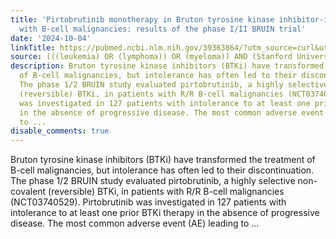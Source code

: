 ```yaml
---
title: 'Pirtobrutinib monotherapy in Bruton tyrosine kinase inhibitor-intolerant patients
  with B-cell malignancies: results of the phase I/II BRUIN trial'
date: '2024-10-04'
linkTitle: https://pubmed.ncbi.nlm.nih.gov/39363864/?utm_source=curl&utm_medium=rss&utm_campaign=pubmed-2&utm_content=1Rkszs2HVZ2RHP33OibaNFew6VK-LzjJWTD4GwmLlk8B-wCceh&fc=20220923065203&ff=20241005190856&v=2.18.0.post9+e462414
source: (((leukemia) OR (lymphoma)) OR (myeloma)) AND (Stanford University[Affiliation])
description: Bruton tyrosine kinase inhibitors (BTKi) have transformed the treatment
  of B-cell malignancies, but intolerance has often led to their discontinuation.
  The phase 1/2 BRUIN study evaluated pirtobrutinib, a highly selective non-covalent
  (reversible) BTKi, in patients with R/R B-cell malignancies (NCT03740529). Pirtobrutinib
  was investigated in 127 patients with intolerance to at least one prior BTKi therapy
  in the absence of progressive disease. The most common adverse event (AE) leading
  to ...
disable_comments: true
---
```

Bruton tyrosine kinase inhibitors (BTKi) have transformed the treatment of B-cell malignancies, but intolerance has often led to their discontinuation. The phase 1/2 BRUIN study evaluated pirtobrutinib, a highly selective non-covalent (reversible) BTKi, in patients with R/R B-cell malignancies (NCT03740529). Pirtobrutinib was investigated in 127 patients with intolerance to at least one prior BTKi therapy in the absence of progressive disease. The most common adverse event (AE) leading to ...